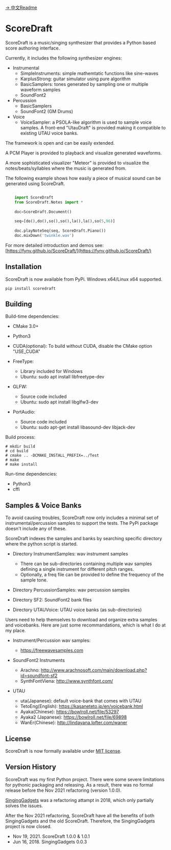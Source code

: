 [-> 中文Readme](README_cn.md)

# ScoreDraft

ScoreDraft is a music/singing synthesizer that provides a Python based 
score authoring interface. 

Currently, it includes the following synthesizer engines:

* Instrumental
	- SimpleInstruments: simple mathemtatic functions like sine-waves
	- KarplusStrong: guitar simulator using pure algorithm
	- BasicSamplers: tones generated by sampling one or multiple waveform samples
	- SoundFont2
* Percussion
	- BasicSamplers
	- SoundFont2 (GM Drums)
* Voice
	- VoiceSampler: a PSOLA-like algorithm is used to sample voice samples. A front-end "UtauDraft" is provided making it compatible to existing UTAU voice banks.

The framework is open and can be easily extended.

A PCM Player is provided to playback and visualize generated waveforms.

A more sophisticated visualizer "Meteor" is provided to visualize the notes/beats/syllables where the music is generated from.

The following example shows how easily a piece of musical sound can be generated using ScoreDraft.

```Python

	import ScoreDraft
	from ScoreDraft.Notes import *
	
	doc=ScoreDraft.Document()
	
	seq=[do(),do(),so(),so(),la(),la(),so(5,96)]
	
	doc.playNoteSeq(seq, ScoreDraft.Piano())
	doc.mixDown('twinkle.wav')

```

For more detailed introduction and demos see: [https://fynv.github.io/ScoreDraft/](https://fynv.github.io/ScoreDraft/)

## Installation
ScoreDraft is now available from PyPi. Windows x64/Linux x64 supported.

```
pip install scoredraft
```


## Building

Build-time dependencies:

* CMake 3.0+
* Python3
* CUDA(optional): To build without CUDA, disable the CMake option "USE_CUDA"
* FreeType: 
	- Library included for Windows
	- Ubuntu: sudo apt install libfreetype-dev
	
* GLFW: 
	- Source code included
	- Ubuntu: sudo apt install libglfw3-dev

* PortAudio:
	- Source code included
	- Ubuntu: sudo apt-get install libasound-dev libjack-dev	

Build process:

```
# mkdir build
# cd build
# cmake .. -DCMAKE_INSTALL_PREFIX=../Test
# make
# make install
```

Run-time dependencies:

* Python3 
* cffi

## Samples & Voice Banks

To avoid causing troubles, ScoreDraft now only includes a minimal set of instrumental/percussion samples to support the tests. The PyPi package doesn't include any of these.

ScoreDraft indexes the samples and banks by searching specific directory where the python script is started.

* Directory InstrumentSamples: wav instrument samples
	- There can be sub-directories containing multiple wav samples defining a single instrument for different pitch ranges.
	- Optionally, a freq file can be provided to define the frequency of the sample tone.

* Directory PercussionSamples: wav percussion samples
* Directory SF2: SoundFont2 bank files
* Directory UTAUVoice: UTAU voice banks (as sub-directories)

Users need to help themselves to download and organize extra samples and voicebanks. Here are just some recommandations, which is what I do at my place.

* Instrument/Percussion wav samples:
	- https://freewavesamples.com

* SoundFont2 Instruments
	- Arachno: http://www.arachnosoft.com/main/download.php?id=soundfont-sf2
	- SynthFontViena: http://www.synthfont.com/

* UTAU
	- uta(Japanese): default voice-bank that comes with UTAU
	- TetoEng(English): https://kasaneteto.jp/en/voicebank.html
	- Ayaka(Chinese): https://bowlroll.net/file/53297
	- Ayaka2 (Japanese): https://bowlroll.net/file/69898
	- WanEr(Chinese): http://lindayana.lofter.com/waner



## License

ScoreDraft is now formally available under [MIT license](https://choosealicense.com/licenses/mit/).


## Version History

ScoreDraft was my first Python project. There were some severe limitations for pythonic packaging and releasing.
As a result, there was no formal release before the Nov 2021 refactoring (version 1.0.0).

[SingingGadgets](https://pypi.org/project/singinggadgets/) was a refactoring attampt in 2018, 
which only partially solves the issues. 

After the Nov 2021 refactoring, ScoreDraft have all the benefits of both SingingGadgets and the old ScoreDraft.
Therefore, the SingingGadgets project is now closed.

* Nov 19, 2021. ScoreDraft 1.0.0 & 1.0.1
* Jun 16, 2018. SingingGadgets 0.0.3



